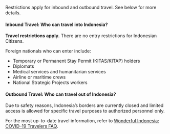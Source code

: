 Restrictions apply for inbound and outbound travel. See below for more details.

#### Inbound Travel: Who can travel into Indonesia?

**Travel restrictions apply.** There are no entry restrictions for Indonesian Citizens. 

Foreign nationals who can enter include:

- Temporary or Permanent Stay Permit (KITAS/KITAP) holders 
- Diplomats 
- Medical services and humanitarian services 
- Airline or maritime crews 
- National Strategic Projects workers

#### Outbound Travel: Who can travel out of Indonesia?

Due to safety reasons, Indonesia’s borders are currently closed and limited access is allowed for specific travel purposes to authorized personnel only.

For the most up–to–date travel information, refer to [Wonderful Indonesia: COVID–19 Travelers FAQ](https://www.indonesia.travel/gb/en/coronavirus).

